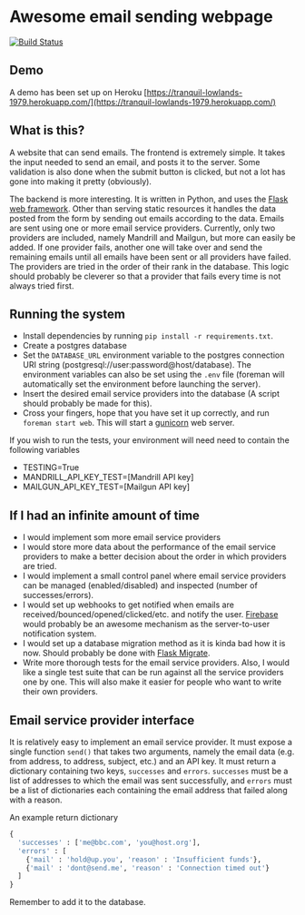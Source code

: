 Awesome email sending webpage
=============================

[![Build Status](https://travis-ci.org/bufas/awesome-email.svg?branch=master)](https://travis-ci.org/bufas/awesome-email)

Demo
----
A demo has been set up on Heroku [https://tranquil-lowlands-1979.herokuapp.com/](https://tranquil-lowlands-1979.herokuapp.com/)

What is this?
-------------
A website that can send emails. The frontend is extremely simple. It takes the input needed to send an email, and posts it to the server. Some validation is also done when the submit button is clicked, but not a lot has gone into making it pretty (obviously).

The backend is more interesting. It is written in Python, and uses the [Flask web framework](http://flask.pocoo.org/). Other than serving static resources it handles the data posted from the form by sending out emails according to the data. Emails are sent using one or more email service providers. Currently, only two providers are included, namely Mandrill and Mailgun, but more can easily be added. If one provider fails, another one will take over and send the remaining emails until all emails have been sent or all providers have failed. The providers are tried in the order of their rank in the database. This logic should probably be cleverer so that a provider that fails every time is not always tried first.

Running the system
------------------
- Install dependencies by running `pip install -r requirements.txt`.
- Create a postgres database
- Set the `DATABASE_URL` environment variable to the postgres connection URI string (postgresql://user:password@host/database). The environment variables can also be set using the `.env` file (foreman will automatically set the environment before launching the server).
- Insert the desired email service providers into the database (A script should probably be made for this).
- Cross your fingers, hope that you have set it up correctly, and run `foreman start web`. This will start a [gunicorn](http://gunicorn.org/) web server.

If you wish to run the tests, your environment will need need to contain the following variables
- TESTING=True
- MANDRILL_API_KEY_TEST=[Mandrill API key]
- MAILGUN_API_KEY_TEST=[Mailgun API key]

If I had an infinite amount of time
-----------------------------------
- I would implement som more email service providers
- I would store more data about the performance of the email service providers to make a better decision about the order in which providers are tried.
- I would implement a small control panel where email service providers can be managed (enabled/disabled) and inspected (number of successes/errors).
- I would set up webhooks to get notified when emails are received/bounced/opened/clicked/etc. and notify the user. [Firebase](https://www.firebase.com/) would probably be an awesome mechanism as the server-to-user notification system.
- I would set up a database migration method as it is kinda bad how it is now. Should probably be done with [Flask Migrate](https://flask-migrate.readthedocs.org/en/latest/).
- Write more thorough tests for the email service providers. Also, I would like a single test suite that can be run against all the service providers one by one. This will also make it easier for people who want to write their own providers.

Email service provider interface
--------------------------------
It is relatively easy to implement an email service provider. It must expose a single function `send()` that takes two arguments, namely the email data (e.g. from address, to address, subject, etc.) and an API key. It must return a dictionary containing two keys, `successes` and `errors`. `successes` must be a list of addresses to which the email was sent successfully, and `errors` must be a list of dictionaries each containing the email address that failed along with a reason.

An example return dictionary
```python
{
  'successes' : ['me@bbc.com', 'you@host.org'],
  'errors' : [
    {'mail' : 'hold@up.you', 'reason' : 'Insufficient funds'},
    {'mail' : 'dont@send.me', 'reason' : 'Connection timed out'}
  ]
}
```

Remember to add it to the database.